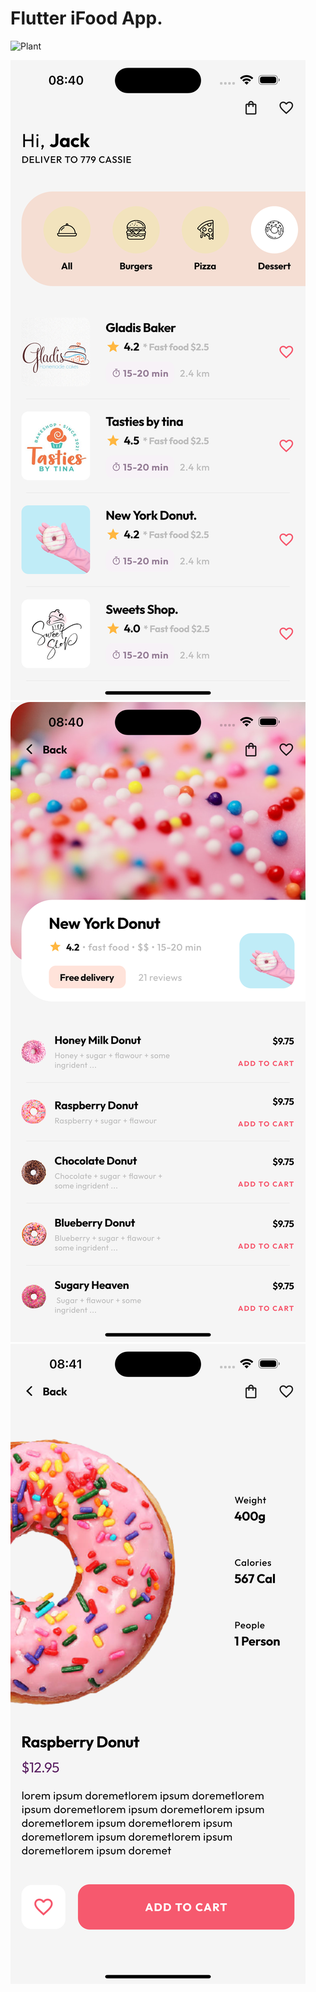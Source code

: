 # Flutter iFood App.



![Plant](https://github.com/Dineydm/ifood/blob/main/shots/App.gif)

![Alt text](https://github.com/Dineydm/ifood/blob/main/shots/Screen1.png "Screen 1")
![Alt text](https://github.com/Dineydm/ifood/blob/main/shots/Screen2.png "Screen 2")
![Alt text](https://github.com/Dineydm/ifood/blob/main/shots/Screen3.png "Screen 3")